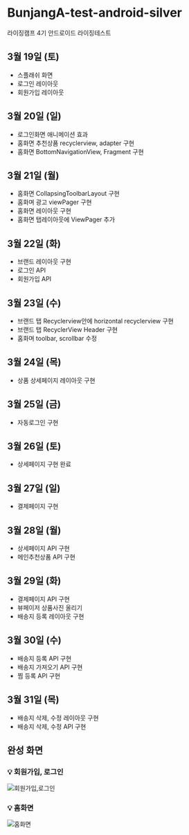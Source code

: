 # BunjangA-test-android-silver
라이징캠프 4기 안드로이드 라이징테스트

## 3월 19일 (토)
- 스플래쉬 화면
- 로그인 레이아웃
- 회원가입 레이아웃

## 3월 20일 (일)
- 로그인화면 애니메이션 효과
- 홈화면 추천상품 recyclerview, adapter 구현
- 홈화면 BottomNavigationView, Fragment 구현

## 3월 21일 (월)
- 홈화면 CollapsingToolbarLayout 구현
- 홈화며 광고 viewPager 구현
- 홈화면 레이아웃 구현
- 홈화면 탭레이아웃에 ViewPager 추가

## 3월 22일 (화)
- 브랜드 레이아웃 구현
- 로그인 API
- 회원가입 API

## 3월 23일 (수)
- 브랜드 탭 Recyclerview안에 horizontal recyclerview 구현
- 브랜드 탭 RecyclerView Header 구현
- 홈화며 toolbar, scrollbar 수정

## 3월 24일 (목)
- 상품 상세페이지 레이아웃 구현

## 3월 25일 (금)
- 자동로그인 구현

## 3월 26일 (토)
- 상세페이지 구현 완료

## 3월 27일 (일)
- 결제페이지 구현

## 3월 28일 (월)
- 상세페이지 API 구현
- 메인추천상품 API 구현

## 3월 29일 (화)
- 결제페이지 API 구현
- 뷰페이저 상품사진 올리기
- 배송지 등록 레이아웃 구현

## 3월 30일 (수)
- 배송지 등록 API 구현
- 배송지 가져오기 API 구현
- 찜 등록 API 구현

## 3월 31일 (목)
- 배송지 삭제, 수정 레이아웃 구현
- 배송지 삭제, 수정 API 구현

## 완성 화면

### 💡 회원가입, 로그인
![회원가입,로그인](https://user-images.githubusercontent.com/43868540/162917076-dd45ab32-8130-4f8c-9e77-bd2ef3828f30.gif)

### 💡 홈화면
![홈화면](https://user-images.githubusercontent.com/43868540/162923490-4f8cbfa8-c9f8-4cf1-9efe-99bf5fddd197.gif)


